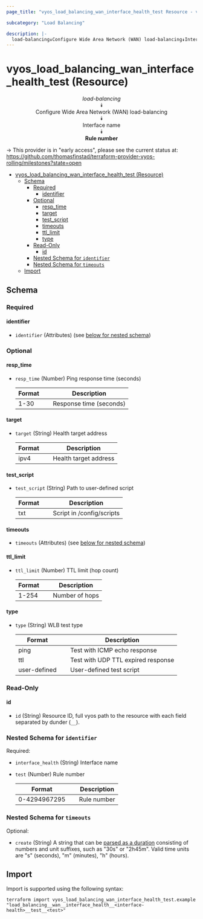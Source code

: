 ```yaml
---
page_title: "vyos_load_balancing_wan_interface_health_test Resource - vyos"

subcategory: "Load Balancing"

description: |-
  load-balancing⯯Configure Wide Area Network (WAN) load-balancing⯯Interface name⯯Rule number
---
```


# vyos_load_balancing_wan_interface_health_test (Resource)
<center>


*load-balancing*  
⯯  
Configure Wide Area Network (WAN) load-balancing  
⯯  
Interface name  
⯯  
**Rule number**


</center>

-> This provider is in "early access", please see the current status at: https://github.com/thomasfinstad/terraform-provider-vyos-rolling/milestones?state=open

<!--TOC-->

- [vyos_load_balancing_wan_interface_health_test (Resource)](#vyos_load_balancing_wan_interface_health_test-resource)
  - [Schema](#schema)
    - [Required](#required)
      - [identifier](#identifier)
    - [Optional](#optional)
      - [resp_time](#resp_time)
      - [target](#target)
      - [test_script](#test_script)
      - [timeouts](#timeouts)
      - [ttl_limit](#ttl_limit)
      - [type](#type)
    - [Read-Only](#read-only)
      - [id](#id)
    - [Nested Schema for `identifier`](#nested-schema-for-identifier)
    - [Nested Schema for `timeouts`](#nested-schema-for-timeouts)
  - [Import](#import)

<!--TOC-->

<!-- schema generated by tfplugindocs -->
## Schema

### Required

#### identifier
- `identifier` (Attributes) (see [below for nested schema](#nestedatt--identifier))

### Optional

#### resp_time
- `resp_time` (Number) Ping response time (seconds)

    |  Format  &emsp;|  Description              |
    |----------|---------------------------|
    |  1-30    &emsp;|  Response time (seconds)  |
#### target
- `target` (String) Health target address

    |  Format  &emsp;|  Description            |
    |----------|-------------------------|
    |  ipv4    &emsp;|  Health target address  |
#### test_script
- `test_script` (String) Path to user-defined script

    |  Format  &emsp;|  Description                |
    |----------|-----------------------------|
    |  txt     &emsp;|  Script in /config/scripts  |
#### timeouts
- `timeouts` (Attributes) (see [below for nested schema](#nestedatt--timeouts))
#### ttl_limit
- `ttl_limit` (Number) TTL limit (hop count)

    |  Format  &emsp;|  Description     |
    |----------|------------------|
    |  1-254   &emsp;|  Number of hops  |
#### type
- `type` (String) WLB test type

    |  Format        &emsp;|  Description                         |
    |----------------|--------------------------------------|
    |  ping          &emsp;|  Test with ICMP echo response        |
    |  ttl           &emsp;|  Test with UDP TTL expired response  |
    |  user-defined  &emsp;|  User-defined test script            |

### Read-Only

#### id
- `id` (String) Resource ID, full vyos path to the resource with each field separated by dunder (`__`).

<a id="nestedatt--identifier"></a>
### Nested Schema for `identifier`

Required:

- `interface_health` (String) Interface name
- `test` (Number) Rule number

    |  Format        &emsp;|  Description  |
    |----------------|---------------|
    |  0-4294967295  &emsp;|  Rule number  |


<a id="nestedatt--timeouts"></a>
### Nested Schema for `timeouts`

Optional:

- `create` (String) A string that can be [parsed as a duration](https://pkg.go.dev/time#ParseDuration) consisting of numbers and unit suffixes, such as &#34;30s&#34; or &#34;2h45m&#34;. Valid time units are &#34;s&#34; (seconds), &#34;m&#34; (minutes), &#34;h&#34; (hours).

## Import

Import is supported using the following syntax:

```shell
terraform import vyos_load_balancing_wan_interface_health_test.example "load_balancing__wan__interface_health__<interface-health>__test__<test>"
```
